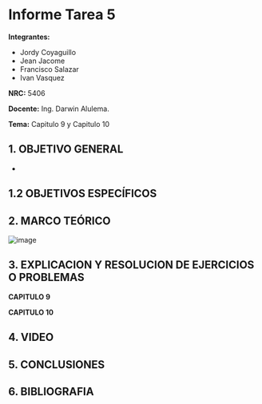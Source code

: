 # Informe Tarea 5
**Integrantes:**
- Jordy Coyaguillo
- Jean Jacome
- Francisco Salazar
- Ivan Vasquez



 **NRC:** 5406
 
 **Docente:** Ing. Darwin Alulema.
 
 **Tema:** Capitulo 9 y Capitulo 10 
 
 ## 1. OBJETIVO GENERAL
 
- 


 ## 1.2 OBJETIVOS ESPECÍFICOS
 


 ## 2. MARCO TEÓRICO 
 
 ![image](https://user-images.githubusercontent.com/85137954/126404367-22a522bf-b949-4569-a2b4-3bfa4d6fe1d5.png)

 
 ## 3. EXPLICACION Y RESOLUCION DE EJERCICIOS O PROBLEMAS 
 
 **CAPITULO 9**
 
 


 **CAPITULO 10**
 
 
## 4. VIDEO


## 5. CONCLUSIONES



## 6. BIBLIOGRAFIA

